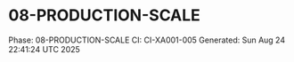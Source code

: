 # 08-PRODUCTION-SCALE
Phase: 08-PRODUCTION-SCALE
CI: CI-XA001-005
Generated: Sun Aug 24 22:41:24 UTC 2025
